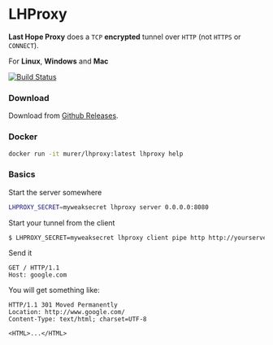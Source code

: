 # LHProxy

**Last Hope Proxy** does a ``TCP`` **encrypted** tunnel over ``HTTP`` (not ``HTTPS`` or ``CONNECT``).

For **Linux**, **Windows** and **Mac**

[![Build Status](https://travis-ci.org/murer/lhproxy.svg?branch=master)](https://travis-ci.org/murer/lhproxy)

### Download

Download from <a href="https://github.com/murer/lhproxy/releases">Github Releases</a>.

### Docker

```bash
docker run -it murer/lhproxy:latest lhproxy help
```

### Basics

Start the server somewhere

```bash
LHPROXY_SECRET=myweaksecret lhproxy server 0.0.0.0:8080
```

Start your tunnel from the client

```bash
$ LHPROXY_SECRET=myweaksecret lhproxy client pipe http http://yourserver:8080 google:80
```

Send it

```http
GET / HTTP/1.1
Host: google.com
```

You will get something like:

```http
HTTP/1.1 301 Moved Permanently
Location: http://www.google.com/
Content-Type: text/html; charset=UTF-8

<HTML>...</HTML>
```
